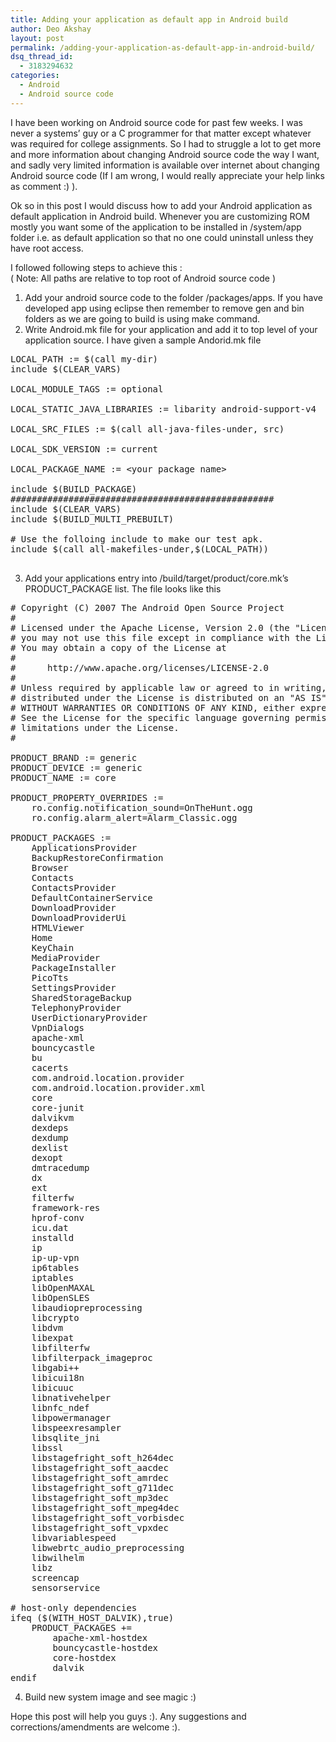```yaml
---
title: Adding your application as default app in Android build
author: Deo Akshay
layout: post
permalink: /adding-your-application-as-default-app-in-android-build/
dsq_thread_id:
  - 3183294632
categories:
  - Android
  - Android source code
---
```

I have been working on Android source code for past few weeks. I was never a systems&#8217; guy or a C programmer for that matter except whatever was required for college assignments. So I had to struggle a lot to get more and more information about changing Android source code the way I want, and sadly very limited information is available over internet about changing Android source code (If I am wrong, I would really appreciate your help links as comment :) ).

Ok so in this post I would discuss how to add your Android application as default application in Android build. Whenever you are customizing ROM mostly you want some of the application to be installed in /system/app folder i.e. as default application so that no one could uninstall unless they have root access.

I followed following steps to achieve this :  
( Note: All paths are relative to top root of Android source code )

  1. Add your android source code to the folder /packages/apps. If you have developed app using eclipse then remember to remove gen and bin folders as we are going to build is using make command. 
  2. Write Android.mk file for your application and add it to top level of your application source. I have given a sample Andorid.mk file
<pre>LOCAL_PATH := $(call my-dir)
include $(CLEAR_VARS)

LOCAL_MODULE_TAGS := optional

LOCAL_STATIC_JAVA_LIBRARIES := libarity android-support-v4

LOCAL_SRC_FILES := $(call all-java-files-under, src)

LOCAL_SDK_VERSION := current

LOCAL_PACKAGE_NAME := &lt;your package name>

include $(BUILD_PACKAGE)
##################################################
include $(CLEAR_VARS)
include $(BUILD_MULTI_PREBUILT)

# Use the folloing include to make our test apk.
include $(call all-makefiles-under,$(LOCAL_PATH))
 
</pre>

  3. Add your applications entry into /build/target/product/core.mk&#8217;s PRODUCT_PACKAGE list. The file looks like this
<pre># Copyright (C) 2007 The Android Open Source Project
#
# Licensed under the Apache License, Version 2.0 (the "License");
# you may not use this file except in compliance with the License.
# You may obtain a copy of the License at
#
#      http://www.apache.org/licenses/LICENSE-2.0
#
# Unless required by applicable law or agreed to in writing, software
# distributed under the License is distributed on an "AS IS" BASIS,
# WITHOUT WARRANTIES OR CONDITIONS OF ANY KIND, either express or implied.
# See the License for the specific language governing permissions and
# limitations under the License.
#

PRODUCT_BRAND := generic
PRODUCT_DEVICE := generic
PRODUCT_NAME := core

PRODUCT_PROPERTY_OVERRIDES := 
    ro.config.notification_sound=OnTheHunt.ogg 
    ro.config.alarm_alert=Alarm_Classic.ogg

PRODUCT_PACKAGES := 
    ApplicationsProvider 
    BackupRestoreConfirmation 
    Browser 
    Contacts 
    ContactsProvider 
    DefaultContainerService 
    DownloadProvider 
    DownloadProviderUi 
    HTMLViewer 
    Home 
    KeyChain 
    MediaProvider 
    PackageInstaller 
    PicoTts 
    SettingsProvider 
    SharedStorageBackup 
    TelephonyProvider 
    UserDictionaryProvider 
    VpnDialogs 
    apache-xml 
    bouncycastle 
    bu 
    cacerts 
    com.android.location.provider 
    com.android.location.provider.xml 
    core 
    core-junit 
    dalvikvm 
    dexdeps 
    dexdump 
    dexlist 
    dexopt 
    dmtracedump 
    dx 
    ext 
    filterfw 
    framework-res 
    hprof-conv 
    icu.dat 
    installd 
    ip 
    ip-up-vpn 
    ip6tables 
    iptables 
    libOpenMAXAL 
    libOpenSLES 
    libaudiopreprocessing 
    libcrypto 
    libdvm 
    libexpat 
    libfilterfw 
    libfilterpack_imageproc 
    libgabi++ 
    libicui18n 
    libicuuc 
    libnativehelper 
    libnfc_ndef 
    libpowermanager 
    libspeexresampler 
    libsqlite_jni 
    libssl 
    libstagefright_soft_h264dec 
    libstagefright_soft_aacdec 
    libstagefright_soft_amrdec 
    libstagefright_soft_g711dec 
    libstagefright_soft_mp3dec 
    libstagefright_soft_mpeg4dec 
    libstagefright_soft_vorbisdec 
    libstagefright_soft_vpxdec 
    libvariablespeed 
    libwebrtc_audio_preprocessing 
    libwilhelm 
    libz 
    screencap 
    sensorservice

# host-only dependencies
ifeq ($(WITH_HOST_DALVIK),true)
    PRODUCT_PACKAGES += 
        apache-xml-hostdex 
        bouncycastle-hostdex 
        core-hostdex 
        dalvik
endif
</pre>

  4. Build new system image and see magic :)

Hope this post will help you guys :). Any suggestions and corrections/amendments are welcome :).